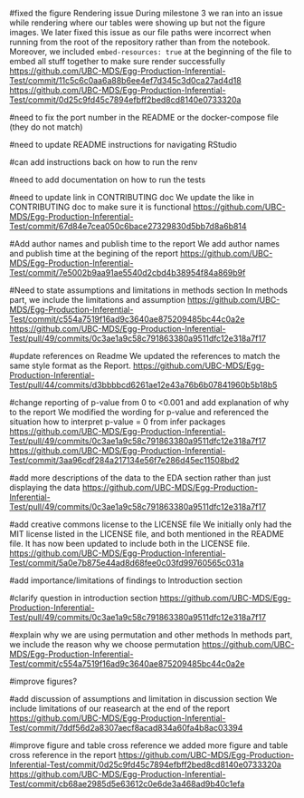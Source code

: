 #fixed the figure Rendering issue
During milestone 3 we ran into an issue while rendering where our tables were showing up but not the figure images. We later fixed this issue as our file paths were incorrect when running from the root of the repository rather than from the notebook. Moreover, we included `embed-resources: true` at the beginning of the file to embed all stuff together to make sure render successfully
https://github.com/UBC-MDS/Egg-Production-Inferential-Test/commit/11c5c6c0aa6a88b6ee4ef7d345c3d0ca27ad4d18
https://github.com/UBC-MDS/Egg-Production-Inferential-Test/commit/0d25c9fd45c7894efbff2bed8cd8140e0733320a

#need to fix the port number in the README or the docker-compose file (they do not match)


#need to update README instructions for navigating RStudio


#can add instructions back on how to run the renv


#need to add documentation on how to run the tests


#need to update link in CONTRIBUTING doc
We update the like in CONTRIBUTING doc to make sure it is functional
https://github.com/UBC-MDS/Egg-Production-Inferential-Test/commit/67d84e7cea050c6bace27329830d5bb7d8a6b814

#Add author names and publish time to the report
We add author names and publish time at the begining of the report
https://github.com/UBC-MDS/Egg-Production-Inferential-Test/commit/7e5002b9aa91ae5540d2cbd4b38954f84a869b9f

#Need to state assumptions and limitations in methods section
In methods part, we include the limitations and assumption
https://github.com/UBC-MDS/Egg-Production-Inferential-Test/commit/c554a7519f16ad9c3640ae875209485bc44c0a2e
https://github.com/UBC-MDS/Egg-Production-Inferential-Test/pull/49/commits/0c3ae1a9c58c791863380a9511dfc12e318a7f17

#update references on Readme
We updated the references to match the same style format as the Report.
https://github.com/UBC-MDS/Egg-Production-Inferential-Test/pull/44/commits/d3bbbbcd6261ae12e43a76b6b07841960b5b18b5 

#change reporting of p-value from 0 to <0.001 and add explanation of why to the report
We modified the wording for p-value and referenced the situation how to interpret p-value = 0 from infer packages
https://github.com/UBC-MDS/Egg-Production-Inferential-Test/pull/49/commits/0c3ae1a9c58c791863380a9511dfc12e318a7f17
https://github.com/UBC-MDS/Egg-Production-Inferential-Test/commit/3aa96cdf284a217134e56f7e286d45ec11508bd2

#add more descriptions of the data to the EDA section rather than just displaying the data
https://github.com/UBC-MDS/Egg-Production-Inferential-Test/pull/49/commits/0c3ae1a9c58c791863380a9511dfc12e318a7f17

#add creative commons license to the LICENSE file
We initially only had the MIT license listed in the LICENSE file, and both mentioned in the README file. It has now been updated to include both in the LICENSE file.
https://github.com/UBC-MDS/Egg-Production-Inferential-Test/commit/5a0e7b875e44ad8d68fee0c03fd99760565c031a

#add importance/limitations of findings to Introduction section

#clarify question in introduction section
https://github.com/UBC-MDS/Egg-Production-Inferential-Test/pull/49/commits/0c3ae1a9c58c791863380a9511dfc12e318a7f17

#explain why we are using permutation and other methods
In methods part, we include the reason why we choose permutation 
https://github.com/UBC-MDS/Egg-Production-Inferential-Test/commit/c554a7519f16ad9c3640ae875209485bc44c0a2e

#improve figures?

#add discussion of assumptions and limitation in discussion section
We include limitations of our reasearch at the end of the report
https://github.com/UBC-MDS/Egg-Production-Inferential-Test/commit/7ddf56d2a8307aecf8acad834a60fa4b8ac03394

#improve figure and table cross reference
we added more figure and table cross reference in the report
https://github.com/UBC-MDS/Egg-Production-Inferential-Test/commit/0d25c9fd45c7894efbff2bed8cd8140e0733320a
https://github.com/UBC-MDS/Egg-Production-Inferential-Test/commit/cb68ae2985d5e63612c0e6de3a468ad9b40c1efa